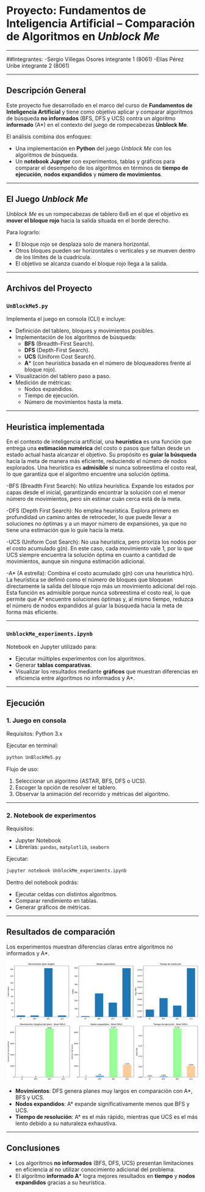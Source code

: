 # Proyecto: Fundamentos de Inteligencia Artificial – Comparación de Algoritmos en *Unblock Me*

---

##Integrantes:
-Sergio Villegas Osores integrante 1 (8061)
-Elías Pérez Uribe integrante 2 (8061)

---

## Descripción General
Este proyecto fue desarrollado en el marco del curso de **Fundamentos de Inteligencia Artificial** y tiene como objetivo aplicar y comparar algoritmos de búsqueda **no informados** (BFS, DFS y UCS) contra un algoritmo **informado** (A*) en el contexto del juego de rompecabezas **Unblock Me**.

El análisis combina dos enfoques:
- Una implementación en **Python** del juego *Unblock Me* con los algoritmos de búsqueda.
- Un **notebook Jupyter** con experimentos, tablas y gráficos para comparar el desempeño de los algoritmos en términos de **tiempo de ejecución**, **nodos expandidos** y **número de movimientos**.

---

## El Juego *Unblock Me*
*Unblock Me* es un rompecabezas de tablero 6x6 en el que el objetivo es **mover el bloque rojo** hacia la salida situada en el borde derecho.  

Para lograrlo:
- El bloque rojo se desplaza solo de manera horizontal.
- Otros bloques pueden ser horizontales o verticales y se mueven dentro de los límites de la cuadrícula.
- El objetivo se alcanza cuando el bloque rojo llega a la salida.

---

## Archivos del Proyecto
### `UnBlockMe5.py`
Implementa el juego en consola (CLI) e incluye:
- Definición del tablero, bloques y movimientos posibles.
- Implementación de los algoritmos de búsqueda:
  - **BFS** (Breadth-First Search).
  - **DFS** (Depth-First Search).
  - **UCS** (Uniform Cost Search).
  - **A*** (con heurística basada en el número de bloqueadores frente al bloque rojo).
- Visualización del tablero paso a paso.
- Medición de métricas:
  - Nodos expandidos.
  - Tiempo de ejecución.
  - Número de movimientos hasta la meta.

---
## Heuristica implementada 

En el contexto de inteligencia artificial, una **heurística** es una función que entrega una **estimación numérica** del costo o pasos que faltan desde un estado actual hasta alcanzar el objetivo. Su propósito es **guiar la búsqueda** hacia la meta de manera más eficiente, reduciendo el número de nodos explorados. Una heurística es **admisible** si nunca sobreestima el costo real, lo que garantiza que el algoritmo encuentre una solución óptima.

-BFS (Breadth First Search):
No utiliza heurística. Expande los estados por capas desde el inicial, garantizando encontrar la solución con el menor número de movimientos, pero sin estimar cuán cerca está de la meta.

-DFS (Depth First Search):
No emplea heurística. Explora primero en profundidad un camino antes de retroceder, lo que puede llevar a soluciones no óptimas y a un mayor número de expansiones, ya que no tiene una estimación que lo guíe hacia la meta.

-UCS (Uniform Cost Search):
No usa heurística, pero prioriza los nodos por el costo acumulado g(n). En este caso, cada movimiento vale 1, por lo que UCS siempre encuentra la solución óptima en cuanto a cantidad de movimientos, aunque sin ninguna estimación adicional.

-A* (A estrella):
Combina el costo acumulado g(n) con una heurística h(n). La heurística se definió como el número de bloques que bloquean directamente la salida del bloque rojo más un movimiento adicional del rojo. Esta función es admisible porque nunca sobreestima el costo real, lo que permite que A* encuentre soluciones óptimas y, al mismo tiempo, reduzca el número de nodos expandidos al guiar la búsqueda hacia la meta de forma más eficiente.

---


### `UnblockMe_experiments.ipynb`
Notebook en Jupyter utilizado para:
- Ejecutar múltiples experimentos con los algoritmos.
- Generar **tablas comparativas**.
- Visualizar los resultados mediante **gráficos** que muestran diferencias en eficiencia entre algoritmos no informados y A*.

---

## Ejecución
### 1. Juego en consola
Requisitos: Python 3.x  

Ejecutar en terminal:
```bash
python UnBlockMe5.py
```

Flujo de uso:
1. Seleccionar un algoritmo (ASTAR, BFS, DFS o UCS).
2. Escoger la opción de resolver el tablero.
3. Observar la animación del recorrido y métricas del algoritmo.

---

### 2. Notebook de experimentos
Requisitos:  
- Jupyter Notebook  
- Librerías: `pandas`, `matplotlib`, `seaborn`

Ejecutar:
```bash
jupyter notebook UnblockMe_experiments.ipynb
```

Dentro del notebook podrás:
- Ejecutar celdas con distintos algoritmos.
- Comparar rendimiento en tablas.
- Generar gráficos de métricas.

---

## Resultados de comparación

Los experimentos muestran diferencias claras entre algoritmos no informados y A*.  

![Resultados](descarga(4).png)
![Resultados Nivel dificil](output.png)

- **Movimientos**: DFS genera planes muy largos en comparación con A*, BFS y UCS.  
- **Nodos expandidos**: A* expande significativamente menos que BFS y UCS.  
- **Tiempo de resolución**: A* es el más rápido, mientras que UCS es el más lento debido a su naturaleza exhaustiva.  

---

## Conclusiones
- Los algoritmos **no informados** (BFS, DFS, UCS) presentan limitaciones en eficiencia al no utilizar conocimiento adicional del problema.  
- El algoritmo **informado A*** logra mejores resultados en **tiempo** y **nodos expandidos** gracias a su heurística.  
